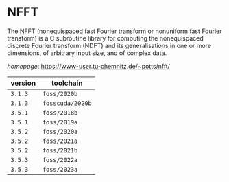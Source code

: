 # NFFT

The NFFT (nonequispaced fast Fourier transform or nonuniform fast Fourier        transform) is a C subroutine  library for computing the nonequispaced            discrete Fourier transform (NDFT) and its generalisations in one or more         dimensions, of arbitrary input size, and of complex data.

*homepage*: <https://www-user.tu-chemnitz.de/~potts/nfft/>

version | toolchain
--------|----------
``3.1.3`` | ``foss/2020b``
``3.1.3`` | ``fosscuda/2020b``
``3.5.1`` | ``foss/2018b``
``3.5.1`` | ``foss/2019a``
``3.5.2`` | ``foss/2020a``
``3.5.2`` | ``foss/2021a``
``3.5.2`` | ``foss/2021b``
``3.5.3`` | ``foss/2022a``
``3.5.3`` | ``foss/2023a``
